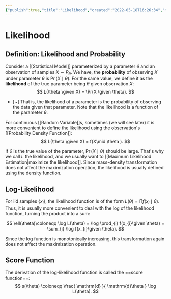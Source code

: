 ```yaml
---
{"publish":true,"title":"Likelihood","created":"2022-05-18T16:26:34","modified":"2025-06-18T16:49:05","tags":["pub-stat"],"cssclasses":"","aliases":null,"type":"note","sup":["[[Probability]]","[[Statistics]]"],"state":"done","related":["[[Maximum Likelihood Estimation]]"]}
---
```



# Likelihood

## Definition: Likelihood and Probability

Consider a [[Statistical Model]] parameterized by a parameter $\theta$ and an observation of samples $X \sim P_{\theta}$. We have, the **probability** of observing $X$ under parameter $\theta$ is $\Pr(X \mid \theta)$.
For the same value, we define it as the **likelihood** of the true parameter being $\theta$ given observation $X$:
$$
L(\theta \given X) = \Pr(X \given \theta).
$$
- [~] That is, the likelihood of a parameter is the probability of observing the data given that parameter. Note that the likelihood is a function of the parameter $\theta$.
 
For continuous [[Random Variable]]s, sometimes (we will see later) it is more convenient to define the likelihood using the observation's [[Probability Density Function]]:
$$
L(\theta \given X) = f(X\mid \theta ).
$$

If $\theta$ is the true value of the parameter, $\Pr(X\mid \theta)$ should be large. That's why we call $L$ the likelihood, and we usually want to [[Maximum Likelihood Estimation\|maximize the likelihood]]. Since mass-density transformation does not affect the maximization operation, the likelihood is usually defined using the density function.

## Log-Likelihood

For iid samples $\{ x_i \}$, the likelihood function is of the form $L(\theta) = \prod f(x_{i}\mid \theta)$. Thus, it is usually more convenient to deal with the log of the likelihood function, turning the product into a sum:

$$
\ell(\theta)\coloneqq \log L(\theta) = \log \prod_{i} f(x_{i}\given \theta) = \sum_{i} \log f(x_{i}\given \theta).
$$

Since the log function is monotonically increasing, this transformation again does not affect the maximization operation.

## Score Function

The derivation of the log-likelihood function is called the ==score function==:
$$
s(\theta) \coloneqq \frac{ \mathrm{d} }{ \mathrm{d}\theta  }  \log L(\theta).
$$


